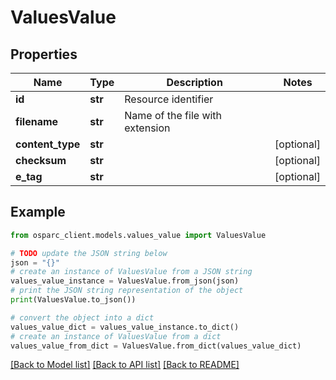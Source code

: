 # ValuesValue


## Properties

Name | Type | Description | Notes
------------ | ------------- | ------------- | -------------
**id** | **str** | Resource identifier | 
**filename** | **str** | Name of the file with extension | 
**content_type** | **str** |  | [optional] 
**checksum** | **str** |  | [optional] 
**e_tag** | **str** |  | [optional] 

## Example

```python
from osparc_client.models.values_value import ValuesValue

# TODO update the JSON string below
json = "{}"
# create an instance of ValuesValue from a JSON string
values_value_instance = ValuesValue.from_json(json)
# print the JSON string representation of the object
print(ValuesValue.to_json())

# convert the object into a dict
values_value_dict = values_value_instance.to_dict()
# create an instance of ValuesValue from a dict
values_value_from_dict = ValuesValue.from_dict(values_value_dict)
```
[[Back to Model list]](../README.md#documentation-for-models) [[Back to API list]](../README.md#documentation-for-api-endpoints) [[Back to README]](../README.md)


